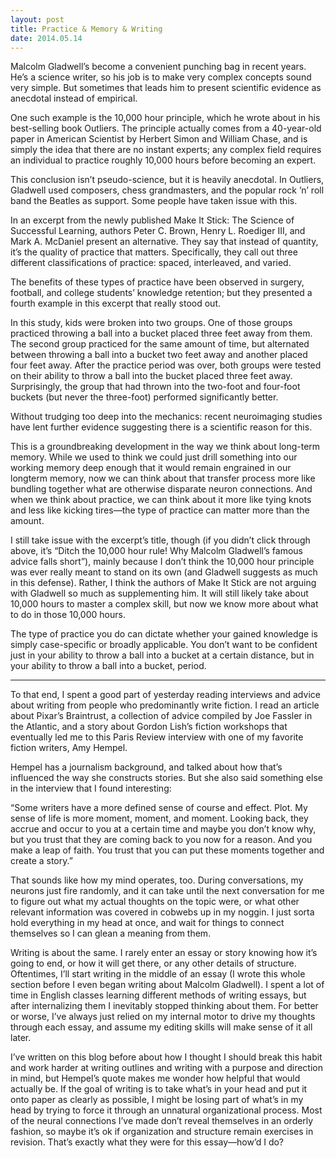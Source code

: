 ```yaml
---
layout: post
title: Practice & Memory & Writing
date: 2014.05.14
---
```


Malcolm Gladwell’s become a convenient punching bag in recent years. He’s a science writer, so his job is to make very complex concepts sound very simple. But sometimes that leads him to present scientific evidence as anecdotal instead of empirical. 

One such example is the 10,000 hour principle, which he wrote about in his best-selling book Outliers. The principle actually comes from a 40-year-old paper in American Scientist by Herbert Simon and William Chase, and is simply the idea that there are no instant experts; any complex field requires an individual to practice roughly 10,000 hours before becoming an expert. 

This conclusion isn’t pseudo-science, but it is heavily anecdotal. In Outliers, Gladwell used composers, chess grandmasters, and the popular rock ’n’ roll band the Beatles as support. Some people have taken issue with this.

In an excerpt from the newly published Make It Stick: The Science of Successful Learning, authors Peter C. Brown, Henry L. Roediger III, and Mark A. McDaniel present an alternative. They say that instead of quantity, it’s the quality of practice that matters. Specifically, they call out three different classifications of practice: spaced, interleaved, and varied. 

The benefits of these types of practice have been observed in surgery, football, and college students’ knowledge retention; but they presented a fourth example in this excerpt that really stood out.

In this study, kids were broken into two groups. One of those groups practiced throwing a ball into a bucket placed three feet away from them. The second group practiced for the same amount of time, but alternated between throwing a ball into a bucket two feet away and another placed four feet away. After the practice period was over, both groups were tested on their ability to throw a ball into the bucket placed three feet away. Surprisingly, the group that had thrown into the two-foot and four-foot buckets (but never the three-foot) performed significantly better. 

Without trudging too deep into the mechanics: recent neuroimaging studies have lent further evidence suggesting there is a scientific reason for this. 

This is a groundbreaking development in the way we think about long-term memory. While we used to think we could just drill something into our working memory deep enough that it would remain engrained in our longterm memory, now we can think about that transfer process more like bundling together what are otherwise disparate neuron connections. And when we think about practice, we can think about it more like tying knots and less like kicking tires—the type of practice can matter more than the amount.

I still take issue with the excerpt’s title, though (if you didn’t click through above, it’s “Ditch the 10,000 hour rule! Why Malcolm Gladwell’s famous advice falls short”), mainly because I don’t think the 10,000 hour principle was ever really meant to stand on its own (and Gladwell suggests as much in this defense). Rather, I think the authors of Make It Stick are not arguing with Gladwell so much as supplementing him. It will still likely take about 10,000 hours to master a complex skill, but now we know more about what to do in those 10,000 hours.

The type of practice you do can dictate whether your gained knowledge is simply case-specific or broadly applicable. You don’t want to be confident just in your ability to throw a ball into a bucket at a certain distance, but in your ability to throw a ball into a bucket, period. 

***

To that end, I spent a good part of yesterday reading interviews and advice about writing from people who predominantly write fiction. I read an article about Pixar’s Braintrust, a collection of advice compiled by Joe Fassler in the Atlantic, and a story about Gordon Lish’s fiction workshops that eventually led me to this Paris Review interview with one of my favorite fiction writers, Amy Hempel.

Hempel has a journalism background, and talked about how that’s influenced the way she constructs stories. But she also said something else in the interview that I found interesting:

“Some writers have a more defined sense of course and effect. Plot. My sense of life is more moment, moment, and moment. Looking back, they accrue and occur to you at a certain time and maybe you don’t know why, but you trust that they are coming back to you now for a reason. And you make a leap of faith. You trust that you can put these moments together and create a story.”

That sounds like how my mind operates, too. During conversations, my neurons just fire randomly, and it can take until the next conversation for me to figure out what my actual thoughts on the topic were, or what other relevant information was covered in cobwebs up in my noggin. I just sorta hold everything in my head at once, and wait for things to connect themselves so I can glean a meaning from them.

Writing is about the same. I rarely enter an essay or story knowing how it’s going to end, or how it will get there, or any other details of structure. Oftentimes, I’ll start writing in the middle of an essay (I wrote this whole section before I even began writing about Malcolm Gladwell). I spent a lot of time in English classes learning different methods of writing essays, but after internalizing them I inevitably stopped thinking about them. For better or worse, I’ve always just relied on my internal motor to drive my thoughts through each essay, and assume my editing skills will make sense of it all later.

I’ve written on this blog before about how I thought I should break this habit and work harder at writing outlines and writing with a purpose and direction in mind, but Hempel’s quote makes me wonder how helpful that would actually be. If the goal of writing is to take what’s in your head and put it onto paper as clearly as possible, I might be losing part of what’s in my head by trying to force it through an unnatural organizational process. Most of the neural connections I’ve made don’t reveal themselves in an orderly fashion, so maybe it’s ok if organization and structure remain exercises in revision. That’s exactly what they were for this essay—how’d I do?